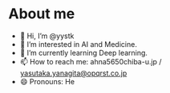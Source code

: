 # About me
- 👋 Hi, I’m @yystk
- 👀 I’m interested in AI and Medicine.
- 🌱 I’m currently learning Deep learning.
- 📫 How to reach me: ahna5650chiba-u.jp / yasutaka.yanagita@opqrst.co.jp
- 😄 Pronouns: He

<!---
yystk/yystk is a ✨ special ✨ repository because its `README.md` (this file) appears on your GitHub profile.
You can click the Preview link to take a look at your changes.
--->
